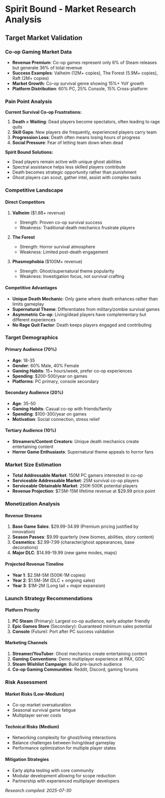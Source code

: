 # Spirit Bound - Market Research Analysis

## Target Market Validation

### Co-op Gaming Market Data
- **Revenue Premium**: Co-op games represent only 6% of Steam releases but generate 36% of total revenue
- **Success Examples**: Valheim (12M+ copies), The Forest (5.9M+ copies), Raft (2M+ copies)
- **Market Growth**: Co-op survival genre showing 15%+ YoY growth
- **Platform Distribution**: 60% PC, 25% Console, 15% Cross-platform

### Pain Point Analysis
**Current Survival Co-op Frustrations:**
1. **Death = Waiting**: Dead players become spectators, often leading to rage quits
2. **Skill Gaps**: New players die frequently, experienced players carry team
3. **Progression Loss**: Death often means losing hours of progress
4. **Social Pressure**: Fear of letting team down when dead

**Spirit Bound Solutions:**
- Dead players remain active with unique ghost abilities
- Spectral assistance helps less skilled players contribute
- Death becomes strategic opportunity rather than punishment
- Ghost players can scout, gather intel, assist with complex tasks

### Competitive Landscape

#### Direct Competitors
1. **Valheim** ($1.8B+ revenue)
   - Strength: Proven co-op survival success
   - Weakness: Traditional death mechanics frustrate players
   
2. **The Forest** 
   - Strength: Horror survival atmosphere
   - Weakness: Limited post-death engagement
   
3. **Phasmophobia** ($100M+ revenue)
   - Strength: Ghost/supernatural theme popularity
   - Weakness: Investigation focus, not survival crafting

#### Competitive Advantages
- **Unique Death Mechanic**: Only game where death enhances rather than limits gameplay
- **Supernatural Theme**: Differentiates from military/zombie survival games
- **Asymmetric Co-op**: Living/dead players have complementary but different experiences
- **No Rage Quit Factor**: Death keeps players engaged and contributing

### Target Demographics

#### Primary Audience (70%)
- **Age**: 18-35
- **Gender**: 60% Male, 40% Female
- **Gaming Habits**: 15+ hours/week, prefer co-op experiences
- **Spending**: $200-500/year on games
- **Platforms**: PC primary, console secondary

#### Secondary Audience (20%)
- **Age**: 35-50
- **Gaming Habits**: Casual co-op with friends/family
- **Spending**: $100-300/year on games
- **Motivation**: Social connection, stress relief

#### Tertiary Audience (10%)
- **Streamers/Content Creators**: Unique death mechanics create entertaining content
- **Horror Game Enthusiasts**: Supernatural theme appeals to horror fans

### Market Size Estimation
- **Total Addressable Market**: 150M PC gamers interested in co-op
- **Serviceable Addressable Market**: 25M survival co-op players
- **Serviceable Obtainable Market**: 250K-500K potential players
- **Revenue Projection**: $7.5M-15M lifetime revenue at $29.99 price point

### Monetization Analysis

#### Revenue Streams
1. **Base Game Sales**: $29.99-34.99 (Premium pricing justified by innovation)
2. **Season Passes**: $9.99 quarterly (new biomes, abilities, story content)
3. **Cosmetics**: $2.99-7.99 (character/ghost appearances, base decorations)
4. **Major DLC**: $14.99-19.99 (new game modes, maps)

#### Projected Revenue Timeline
- **Year 1**: $2.5M-5M (500K-1M copies)
- **Year 2**: $1.5M-3M (DLC + ongoing sales)
- **Year 3**: $1M-2M (Long tail + major expansion)

### Launch Strategy Recommendations

#### Platform Priority
1. **PC Steam** (Primary): Largest co-op audience, early adopter friendly
2. **Epic Games Store** (Secondary): Guaranteed minimum sales potential
3. **Console** (Future): Port after PC success validation

#### Marketing Channels
1. **Streamer/YouTuber**: Ghost mechanics create entertaining content
2. **Gaming Conventions**: Demo multiplayer experience at PAX, GDC
3. **Steam Wishlist Campaign**: Build pre-launch audience
4. **Co-op Gaming Communities**: Reddit, Discord, gaming forums

### Risk Assessment

#### Market Risks (Low-Medium)
- Co-op market oversaturation
- Seasonal survival game fatigue
- Multiplayer server costs

#### Technical Risks (Medium)
- Networking complexity for ghost/living interactions
- Balance challenges between living/dead gameplay
- Performance optimization for multiple player states

#### Mitigation Strategies
- Early alpha testing with core community
- Modular development allowing for scope reduction
- Partnership with experienced multiplayer developers

*Research compiled: 2025-07-30*